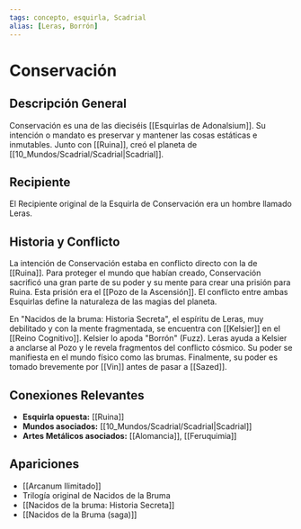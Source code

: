 ```yaml
---
tags: concepto, esquirla, Scadrial
alias: [Leras, Borrón]
---
```


# Conservación

## Descripción General
Conservación es una de las dieciséis [[Esquirlas de Adonalsium]]. Su intención o mandato es preservar y mantener las cosas estáticas e inmutables. Junto con [[Ruina]], creó el planeta de [[10_Mundos/Scadrial/Scadrial|Scadrial]].

## Recipiente
El Recipiente original de la Esquirla de Conservación era un hombre llamado Leras.

## Historia y Conflicto
La intención de Conservación estaba en conflicto directo con la de [[Ruina]]. Para proteger el mundo que habían creado, Conservación sacrificó una gran parte de su poder y su mente para crear una prisión para Ruina. Esta prisión era el [[Pozo de la Ascensión]]. El conflicto entre ambas Esquirlas define la naturaleza de las magias del planeta.

En "Nacidos de la bruma: Historia Secreta", el espíritu de Leras, muy debilitado y con la mente fragmentada, se encuentra con [[Kelsier]] en el [[Reino Cognitivo]]. Kelsier lo apoda "Borrón" (Fuzz). Leras ayuda a Kelsier a anclarse al Pozo y le revela fragmentos del conflicto cósmico. Su poder se manifiesta en el mundo físico como las brumas. Finalmente, su poder es tomado brevemente por [[Vin]] antes de pasar a [[Sazed]].

## Conexiones Relevantes
* **Esquirla opuesta:** [[Ruina]]
* **Mundos asociados:** [[10_Mundos/Scadrial/Scadrial|Scadrial]]
* **Artes Metálicos asociados:** [[Alomancia]], [[Feruquimia]]

## Apariciones
* [[Arcanum Ilimitado]]
* Trilogía original de Nacidos de la Bruma
* [[Nacidos de la bruma: Historia Secreta]]
* [[Nacidos de la Bruma (saga)]]